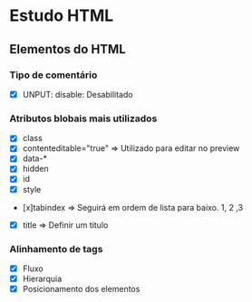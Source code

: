 # Estudo HTML

## Elementos do HTML

### Tipo de comentário

- [x] UNPUT: disable: Desabilitado

### Atributos blobais mais utilizados

- [x] class
- [x] contenteditable="true" => Utilizado para editar no preview
- [x] data-\*
- [x] hidden
- [x] id
- [x] style
- [x]tabindex => Seguirá em ordem de lista para baixo. 1, 2 ,3
- [x] title => Definir um titulo

### Alinhamento de tags

- [x] Fluxo
- [x] Hierarquia
- [x] Posicionamento dos elementos
